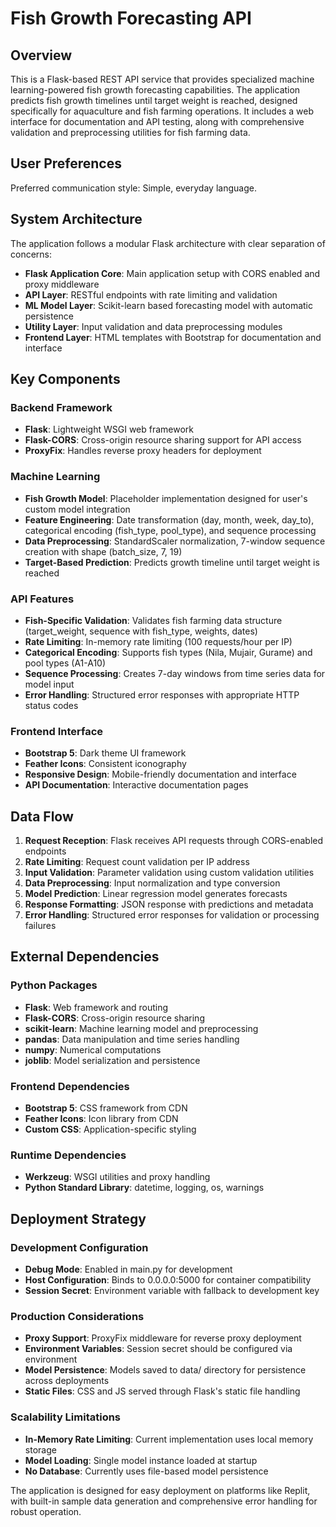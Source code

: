 # Fish Growth Forecasting API

## Overview

This is a Flask-based REST API service that provides specialized machine learning-powered fish growth forecasting capabilities. The application predicts fish growth timelines until target weight is reached, designed specifically for aquaculture and fish farming operations. It includes a web interface for documentation and API testing, along with comprehensive validation and preprocessing utilities for fish farming data.

## User Preferences

Preferred communication style: Simple, everyday language.

## System Architecture

The application follows a modular Flask architecture with clear separation of concerns:

- **Flask Application Core**: Main application setup with CORS enabled and proxy middleware
- **API Layer**: RESTful endpoints with rate limiting and validation
- **ML Model Layer**: Scikit-learn based forecasting model with automatic persistence
- **Utility Layer**: Input validation and data preprocessing modules
- **Frontend Layer**: HTML templates with Bootstrap for documentation and interface

## Key Components

### Backend Framework
- **Flask**: Lightweight WSGI web framework
- **Flask-CORS**: Cross-origin resource sharing support for API access
- **ProxyFix**: Handles reverse proxy headers for deployment

### Machine Learning
- **Fish Growth Model**: Placeholder implementation designed for user's custom model integration
- **Feature Engineering**: Date transformation (day, month, week, day_to), categorical encoding (fish_type, pool_type), and sequence processing
- **Data Preprocessing**: StandardScaler normalization, 7-window sequence creation with shape (batch_size, 7, 19)
- **Target-Based Prediction**: Predicts growth timeline until target weight is reached

### API Features
- **Fish-Specific Validation**: Validates fish farming data structure (target_weight, sequence with fish_type, weights, dates)
- **Rate Limiting**: In-memory rate limiting (100 requests/hour per IP)
- **Categorical Encoding**: Supports fish types (Nila, Mujair, Gurame) and pool types (A1-A10)
- **Sequence Processing**: Creates 7-day windows from time series data for model input
- **Error Handling**: Structured error responses with appropriate HTTP status codes

### Frontend Interface
- **Bootstrap 5**: Dark theme UI framework
- **Feather Icons**: Consistent iconography
- **Responsive Design**: Mobile-friendly documentation and interface
- **API Documentation**: Interactive documentation pages

## Data Flow

1. **Request Reception**: Flask receives API requests through CORS-enabled endpoints
2. **Rate Limiting**: Request count validation per IP address
3. **Input Validation**: Parameter validation using custom validation utilities
4. **Data Preprocessing**: Input normalization and type conversion
5. **Model Prediction**: Linear regression model generates forecasts
6. **Response Formatting**: JSON response with predictions and metadata
7. **Error Handling**: Structured error responses for validation or processing failures

## External Dependencies

### Python Packages
- **Flask**: Web framework and routing
- **Flask-CORS**: Cross-origin resource sharing
- **scikit-learn**: Machine learning model and preprocessing
- **pandas**: Data manipulation and time series handling
- **numpy**: Numerical computations
- **joblib**: Model serialization and persistence

### Frontend Dependencies
- **Bootstrap 5**: CSS framework from CDN
- **Feather Icons**: Icon library from CDN
- **Custom CSS**: Application-specific styling

### Runtime Dependencies
- **Werkzeug**: WSGI utilities and proxy handling
- **Python Standard Library**: datetime, logging, os, warnings

## Deployment Strategy

### Development Configuration
- **Debug Mode**: Enabled in main.py for development
- **Host Configuration**: Binds to 0.0.0.0:5000 for container compatibility
- **Session Secret**: Environment variable with fallback to development key

### Production Considerations
- **Proxy Support**: ProxyFix middleware for reverse proxy deployment
- **Environment Variables**: Session secret should be configured via environment
- **Model Persistence**: Models saved to data/ directory for persistence across deployments
- **Static Files**: CSS and JS served through Flask's static file handling

### Scalability Limitations
- **In-Memory Rate Limiting**: Current implementation uses local memory storage
- **Model Loading**: Single model instance loaded at startup
- **No Database**: Currently uses file-based model persistence

The application is designed for easy deployment on platforms like Replit, with built-in sample data generation and comprehensive error handling for robust operation.